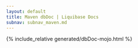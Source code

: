 ```yaml
---
layout: default
title: Maven dbDoc | Liquibase Docs
subnav: subnav_maven.md
---
```


{% include_relative generated/dbDoc-mojo.html %}
